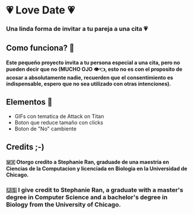# 💗 Love Date 💗

### Una linda forma de invitar a tu pareja a una cita 💗

## Como funciona? 💌

#### Este pequeño proyecto invita a tu persona especial a una cita, pero no pueden decir que no (MUCHO OJO 👁️👈, esto no es con el proposito de acosar a absolutamente nadie, recuerden que el consentimiento es indispensable, espero que no sea utilizado con otras intenciones).

## Elementos 🎏
- GIFs con tematica de Attack on Titan
- Boton que reduce tamaño con clicks
- Boton de "No" cambiente

## Credits ;-)

#### 🇲🇽  Otorgo credito a Stephanie Ran, graduade de una maestria en Ciencias de la Computacion y licenciada en Biologia en la Universidad de Chicago.

###  🇺🇸  I give credit to Stephanie Ran, a graduate with a master's degree in Computer Science and a bachelor's degree in Biology from the University of Chicago.
